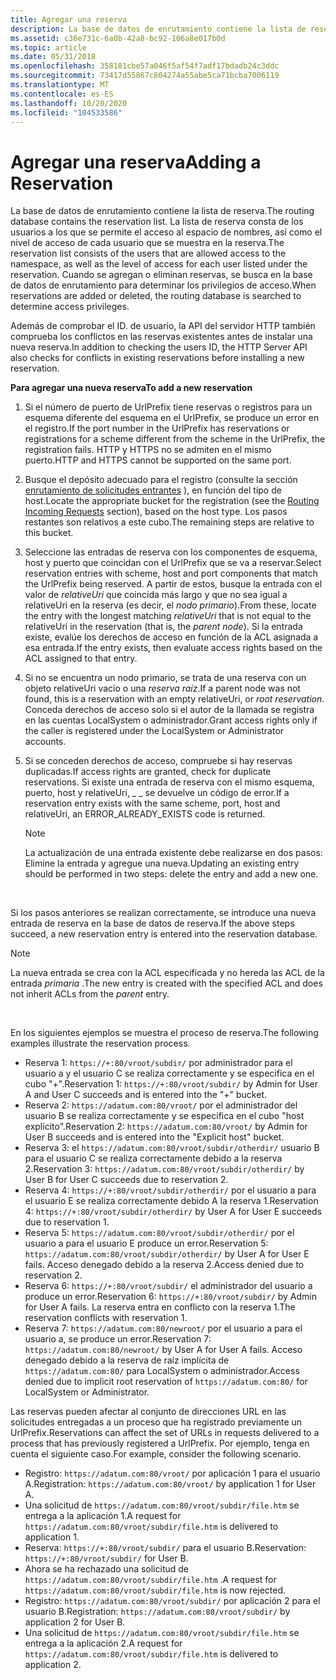 ```yaml
---
title: Agregar una reserva
description: La base de datos de enrutamiento contiene la lista de reserva.
ms.assetid: c36e731c-6a0b-42a8-bc92-106a8e017b0d
ms.topic: article
ms.date: 05/31/2018
ms.openlocfilehash: 358181cbe57a046f5af54f7adf17bdadb24c3ddc
ms.sourcegitcommit: 73417d55867c804274a55abe5ca71bcba7006119
ms.translationtype: MT
ms.contentlocale: es-ES
ms.lasthandoff: 10/20/2020
ms.locfileid: "104533586"
---
```

# <a name="adding-a-reservation"></a><span data-ttu-id="b5c87-103">Agregar una reserva</span><span class="sxs-lookup"><span data-stu-id="b5c87-103">Adding a Reservation</span></span>

<span data-ttu-id="b5c87-104">La base de datos de enrutamiento contiene la lista de reserva.</span><span class="sxs-lookup"><span data-stu-id="b5c87-104">The routing database contains the reservation list.</span></span> <span data-ttu-id="b5c87-105">La lista de reserva consta de los usuarios a los que se permite el acceso al espacio de nombres, así como el nivel de acceso de cada usuario que se muestra en la reserva.</span><span class="sxs-lookup"><span data-stu-id="b5c87-105">The reservation list consists of the users that are allowed access to the namespace, as well as the level of access for each user listed under the reservation.</span></span> <span data-ttu-id="b5c87-106">Cuando se agregan o eliminan reservas, se busca en la base de datos de enrutamiento para determinar los privilegios de acceso.</span><span class="sxs-lookup"><span data-stu-id="b5c87-106">When reservations are added or deleted, the routing database is searched to determine access privileges.</span></span>

<span data-ttu-id="b5c87-107">Además de comprobar el ID. de usuario, la API del servidor HTTP también comprueba los conflictos en las reservas existentes antes de instalar una nueva reserva.</span><span class="sxs-lookup"><span data-stu-id="b5c87-107">In addition to checking the users ID, the HTTP Server API also checks for conflicts in existing reservations before installing a new reservation.</span></span>

<span data-ttu-id="b5c87-108">**Para agregar una nueva reserva**</span><span class="sxs-lookup"><span data-stu-id="b5c87-108">**To add a new reservation**</span></span>

1.  <span data-ttu-id="b5c87-109">Si el número de puerto de UrlPrefix tiene reservas o registros para un esquema diferente del esquema en el UrlPrefix, se produce un error en el registro.</span><span class="sxs-lookup"><span data-stu-id="b5c87-109">If the port number in the UrlPrefix has reservations or registrations for a scheme different from the scheme in the UrlPrefix, the registration fails.</span></span> <span data-ttu-id="b5c87-110">HTTP y HTTPS no se admiten en el mismo puerto.</span><span class="sxs-lookup"><span data-stu-id="b5c87-110">HTTP and HTTPS cannot be supported on the same port.</span></span>
2.  <span data-ttu-id="b5c87-111">Busque el depósito adecuado para el registro (consulte la sección [enrutamiento de solicitudes entrantes](routing-incoming-requests.md) ), en función del tipo de host.</span><span class="sxs-lookup"><span data-stu-id="b5c87-111">Locate the appropriate bucket for the registration (see the [Routing Incoming Requests](routing-incoming-requests.md) section), based on the host type.</span></span> <span data-ttu-id="b5c87-112">Los pasos restantes son relativos a este cubo.</span><span class="sxs-lookup"><span data-stu-id="b5c87-112">The remaining steps are relative to this bucket.</span></span>
3.  <span data-ttu-id="b5c87-113">Seleccione las entradas de reserva con los componentes de esquema, host y puerto que coincidan con el UrlPrefix que se va a reservar.</span><span class="sxs-lookup"><span data-stu-id="b5c87-113">Select reservation entries with scheme, host and port components that match the UrlPrefix being reserved.</span></span> <span data-ttu-id="b5c87-114">A partir de estos, busque la entrada con el valor de *relativeUri* que coincida más largo y que no sea igual a relativeUri en la reserva (es decir, el *nodo primario*).</span><span class="sxs-lookup"><span data-stu-id="b5c87-114">From these, locate the entry with the longest matching *relativeUri* that is not equal to the relativeUri in the reservation (that is, the *parent node*).</span></span> <span data-ttu-id="b5c87-115">Si la entrada existe, evalúe los derechos de acceso en función de la ACL asignada a esa entrada.</span><span class="sxs-lookup"><span data-stu-id="b5c87-115">If the entry exists, then evaluate access rights based on the ACL assigned to that entry.</span></span>
4.  <span data-ttu-id="b5c87-116">Si no se encuentra un nodo primario, se trata de una reserva con un objeto relativeUri vacío o una *reserva raíz*.</span><span class="sxs-lookup"><span data-stu-id="b5c87-116">If a parent node was not found, this is a reservation with an empty relativeUri, or *root reservation*.</span></span> <span data-ttu-id="b5c87-117">Conceda derechos de acceso solo si el autor de la llamada se registra en las cuentas LocalSystem o administrador.</span><span class="sxs-lookup"><span data-stu-id="b5c87-117">Grant access rights only if the caller is registered under the LocalSystem or Administrator accounts.</span></span>
5.  <span data-ttu-id="b5c87-118">Si se conceden derechos de acceso, compruebe si hay reservas duplicadas.</span><span class="sxs-lookup"><span data-stu-id="b5c87-118">If access rights are granted, check for duplicate reservations.</span></span> <span data-ttu-id="b5c87-119">Si existe una entrada de reserva con el mismo esquema, puerto, host y relativeUri, \_ \_ se devuelve un código de error.</span><span class="sxs-lookup"><span data-stu-id="b5c87-119">If a reservation entry exists with the same scheme, port, host and relativeUri, an ERROR\_ALREADY\_EXISTS code is returned.</span></span>
    > [!Note]  
    > <span data-ttu-id="b5c87-120">La actualización de una entrada existente debe realizarse en dos pasos: Elimine la entrada y agregue una nueva.</span><span class="sxs-lookup"><span data-stu-id="b5c87-120">Updating an existing entry should be performed in two steps: delete the entry and add a new one.</span></span>

     

<span data-ttu-id="b5c87-121">Si los pasos anteriores se realizan correctamente, se introduce una nueva entrada de reserva en la base de datos de reserva.</span><span class="sxs-lookup"><span data-stu-id="b5c87-121">If the above steps succeed, a new reservation entry is entered into the reservation database.</span></span>

> [!Note]  
> <span data-ttu-id="b5c87-122">La nueva entrada se crea con la ACL especificada y no hereda las ACL de la entrada *primaria* .</span><span class="sxs-lookup"><span data-stu-id="b5c87-122">The new entry is created with the specified ACL and does not inherit ACLs from the *parent* entry.</span></span>

 

<span data-ttu-id="b5c87-123">En los siguientes ejemplos se muestra el proceso de reserva.</span><span class="sxs-lookup"><span data-stu-id="b5c87-123">The following examples illustrate the reservation process.</span></span>

-   <span data-ttu-id="b5c87-124">Reserva 1: `https://+:80/vroot/subdir/` por administrador para el usuario a y el usuario C se realiza correctamente y se especifica en el cubo "+".</span><span class="sxs-lookup"><span data-stu-id="b5c87-124">Reservation 1: `https://+:80/vroot/subdir/` by Admin for User A and User C succeeds and is entered into the "+" bucket.</span></span>
-   <span data-ttu-id="b5c87-125">Reserva 2: `https://adatum.com:80/vroot/` por el administrador del usuario B se realiza correctamente y se especifica en el cubo "host explícito".</span><span class="sxs-lookup"><span data-stu-id="b5c87-125">Reservation 2: `https://adatum.com:80/vroot/` by Admin for User B succeeds and is entered into the "Explicit host" bucket.</span></span>
-   <span data-ttu-id="b5c87-126">Reserva 3: el `https://adatum.com:80/vroot/subdir/otherdir/` usuario B para el usuario C se realiza correctamente debido a la reserva 2.</span><span class="sxs-lookup"><span data-stu-id="b5c87-126">Reservation 3: `https://adatum.com:80/vroot/subdir/otherdir/` by User B for User C succeeds due to reservation 2.</span></span>
-   <span data-ttu-id="b5c87-127">Reserva 4: `https://+:80/vroot/subdir/otherdir/` por el usuario a para el usuario E se realiza correctamente debido A la reserva 1.</span><span class="sxs-lookup"><span data-stu-id="b5c87-127">Reservation 4: `https://+:80/vroot/subdir/otherdir/` by User A for User E succeeds due to reservation 1.</span></span>
-   <span data-ttu-id="b5c87-128">Reserva 5: `https://adatum.com:80/vroot/subdir/otherdir/` por el usuario a para el usuario E produce un error.</span><span class="sxs-lookup"><span data-stu-id="b5c87-128">Reservation 5: `https://adatum.com:80/vroot/subdir/otherdir/` by User A for User E fails.</span></span> <span data-ttu-id="b5c87-129">Acceso denegado debido a la reserva 2.</span><span class="sxs-lookup"><span data-stu-id="b5c87-129">Access denied due to reservation 2.</span></span>
-   <span data-ttu-id="b5c87-130">Reserva 6: `https://+:80/vroot/subdir/` el administrador del usuario a produce un error.</span><span class="sxs-lookup"><span data-stu-id="b5c87-130">Reservation 6: `https://+:80/vroot/subdir/` by Admin for User A fails.</span></span> <span data-ttu-id="b5c87-131">La reserva entra en conflicto con la reserva 1.</span><span class="sxs-lookup"><span data-stu-id="b5c87-131">The reservation conflicts with reservation 1.</span></span>
-   <span data-ttu-id="b5c87-132">Reserva 7: `https://adatum.com:80/newroot/` por el usuario a para el usuario a, se produce un error.</span><span class="sxs-lookup"><span data-stu-id="b5c87-132">Reservation 7: `https://adatum.com:80/newroot/` by User A for User A fails.</span></span> <span data-ttu-id="b5c87-133">Acceso denegado debido a la reserva de raíz implícita de `https://adatum.com:80/` para LocalSystem o administrador.</span><span class="sxs-lookup"><span data-stu-id="b5c87-133">Access denied due to implicit root reservation of `https://adatum.com:80/` for LocalSystem or Administrator.</span></span>

<span data-ttu-id="b5c87-134">Las reservas pueden afectar al conjunto de direcciones URL en las solicitudes entregadas a un proceso que ha registrado previamente un UrlPrefix.</span><span class="sxs-lookup"><span data-stu-id="b5c87-134">Reservations can affect the set of URLs in requests delivered to a process that has previously registered a UrlPrefix.</span></span> <span data-ttu-id="b5c87-135">Por ejemplo, tenga en cuenta el siguiente caso.</span><span class="sxs-lookup"><span data-stu-id="b5c87-135">For example, consider the following scenario.</span></span>

-   <span data-ttu-id="b5c87-136">Registro: `https://adatum.com:80/vroot/` por aplicación 1 para el usuario A.</span><span class="sxs-lookup"><span data-stu-id="b5c87-136">Registration: `https://adatum.com:80/vroot/` by application 1 for User A.</span></span>
-   <span data-ttu-id="b5c87-137">Una solicitud de `https://adatum.com:80/vroot/subdir/file.htm` se entrega a la aplicación 1.</span><span class="sxs-lookup"><span data-stu-id="b5c87-137">A request for `https://adatum.com:80/vroot/subdir/file.htm` is delivered to application 1.</span></span>
-   <span data-ttu-id="b5c87-138">Reserva: `https://+:80/vroot/subdir/` para el usuario B.</span><span class="sxs-lookup"><span data-stu-id="b5c87-138">Reservation: `https://+:80/vroot/subdir/` for User B.</span></span>
-   <span data-ttu-id="b5c87-139">Ahora se ha rechazado una solicitud de `https://adatum.com:80/vroot/subdir/file.htm` .</span><span class="sxs-lookup"><span data-stu-id="b5c87-139">A request for `https://adatum.com:80/vroot/subdir/file.htm` is now rejected.</span></span>
-   <span data-ttu-id="b5c87-140">Registro: `https://adatum.com:80/vroot/subdir/` por aplicación 2 para el usuario B.</span><span class="sxs-lookup"><span data-stu-id="b5c87-140">Registration: `https://adatum.com:80/vroot/subdir/` by application 2 for User B.</span></span>
-   <span data-ttu-id="b5c87-141">Una solicitud de `https://adatum.com:80/vroot/subdir/file.htm` se entrega a la aplicación 2.</span><span class="sxs-lookup"><span data-stu-id="b5c87-141">A request for `https://adatum.com:80/vroot/subdir/file.htm` is delivered to application 2.</span></span>

 

 




